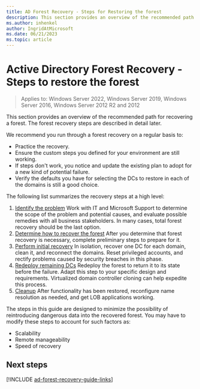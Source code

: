 ```yaml
---
title: AD Forest Recovery - Steps for Restoring the forest
description: This section provides an overview of the recommended path for recovering a forest. The forest recovery steps are described in detail later.
ms.author: inhenkel
author: IngridAtMicrosoft
ms.date: 06/21/2023
ms.topic: article
---
```


# Active Directory Forest Recovery - Steps to restore the forest

> Applies to: Windows Server 2022, Windows Server 2019, Windows Server 2016, Windows Server 2012 R2 and 2012

This section provides an overview of the recommended path for recovering a forest. The forest recovery steps are described in detail later.

We recommend you run through a forest recovery on a regular basis to:

- Practice the recovery.
- Ensure the custom steps you defined for your environment are still working.
- If steps don't work, you notice and update the existing plan to adopt for a new kind of potential failure.
- Verify the defaults you have for selecting the DCs to restore in each of the domains is still a good choice.

The following list summarizes the recovery steps at a high level:

1. [Identify the problem](ad-forest-recovery-identify-the-problem.md)
    Work with IT and Microsoft Support to determine the scope of the problem and
    potential causes, and evaluate possible remedies with all business
    stakeholders. In many cases, total forest recovery should be the last option.
1. [Determine how to recover the forest](ad-forest-recovery-determine-how-to-recover.md)
    After you determine that forest recovery is necessary, complete preliminary
    steps to prepare for it.
1. [Perform initial recovery](ad-forest-recovery-perform-initial-recovery.md)
    In isolation, recover one DC for each domain, clean it, and reconnect the
    domains. Reset privileged accounts, and rectify problems caused by security
    breaches in this phase.
1. [Redeploy remaining DCs](ad-forest-recovery-restore-additional-dcs.md)
    Redeploy the forest to return it to its state before the failure. Adapt this step to your specific design and requirements. Virtualized domain controller cloning can help expedite this process.
1. [Cleanup](ad-forest-recovery-cleanup.md)
    After functionality has been restored, reconfigure name resolution as
    needed, and get LOB applications working.

The steps in this guide are designed to minimize the possibility of
reintroducing dangerous data into the recovered forest. You may have to modify
these steps to account for such factors as:

- Scalability
- Remote manageability
- Speed of recovery

## Next steps

[!INCLUDE [ad-forest-recovery-guide-links](includes/ad-forest-recovery-guide-links.md)]
